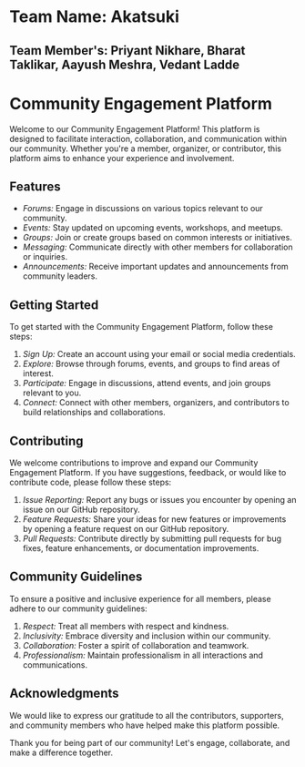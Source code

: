 # Team Name: Akatsuki
## Team Member's: Priyant Nikhare, Bharat Taklikar, Aayush Meshra, Vedant Ladde

# Community Engagement Platform

Welcome to our Community Engagement Platform! This platform is designed to facilitate interaction, collaboration, and communication within our community. Whether you're a member, organizer, or contributor, this platform aims to enhance your experience and involvement.

## Features

- *Forums:* Engage in discussions on various topics relevant to our community.
- *Events:* Stay updated on upcoming events, workshops, and meetups.
- *Groups:* Join or create groups based on common interests or initiatives.
- *Messaging:* Communicate directly with other members for collaboration or inquiries.
- *Announcements:* Receive important updates and announcements from community leaders.

## Getting Started

To get started with the Community Engagement Platform, follow these steps:

1. *Sign Up:* Create an account using your email or social media credentials.
2. *Explore:* Browse through forums, events, and groups to find areas of interest.
3. *Participate:* Engage in discussions, attend events, and join groups relevant to you.
4. *Connect:* Connect with other members, organizers, and contributors to build relationships and collaborations.

## Contributing

We welcome contributions to improve and expand our Community Engagement Platform. If you have suggestions, feedback, or would like to contribute code, please follow these steps:

1. *Issue Reporting:* Report any bugs or issues you encounter by opening an issue on our GitHub repository.
2. *Feature Requests:* Share your ideas for new features or improvements by opening a feature request on our GitHub repository.
3. *Pull Requests:* Contribute directly by submitting pull requests for bug fixes, feature enhancements, or documentation improvements.

## Community Guidelines

To ensure a positive and inclusive experience for all members, please adhere to our community guidelines:

1. *Respect:* Treat all members with respect and kindness.
2. *Inclusivity:* Embrace diversity and inclusion within our community.
3. *Collaboration:* Foster a spirit of collaboration and teamwork.
4. *Professionalism:* Maintain professionalism in all interactions and communications.


## Acknowledgments

We would like to express our gratitude to all the contributors, supporters, and community members who have helped make this platform possible.

Thank you for being part of our community! Let's engage, collaborate, and make a difference together.

